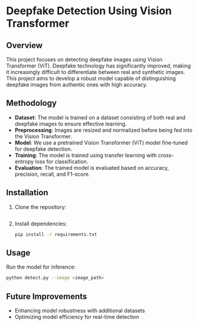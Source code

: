 # Deepfake Detection Using Vision Transformer

## Overview
This project focuses on detecting deepfake images using Vision Transformer (ViT). Deepfake technology has significantly improved, making it increasingly difficult to differentiate between real and synthetic images. This project aims to develop a robust model capable of distinguishing deepfake images from authentic ones with high accuracy.

## Methodology
- **Dataset**: The model is trained on a dataset consisting of both real and deepfake images to ensure effective learning.
- **Preprocessing**: Images are resized and normalized before being fed into the Vision Transformer.
- **Model**: We use a pretrained Vision Transformer (ViT) model fine-tuned for deepfake detection.
- **Training**: The model is trained using transfer learning with cross-entropy loss for classification.
- **Evaluation**: The trained model is evaluated based on accuracy, precision, recall, and F1-score.

## Installation
1. Clone the repository:
   ```sh
   
   ```
2. Install dependencies:
   ```sh
   pip install -r requirements.txt
   ```

## Usage
Run the model for inference:
```sh
python detect.py --image <image_path>
```

## Future Improvements
- Enhancing model robustness with additional datasets
- Optimizing model efficiency for real-time detection


